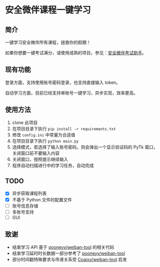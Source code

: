 # 安全微伴课程一键学习

## 简介

一键学习安全微伴所有课程，拯救你的假期！

如果你想要一键考试满分，请使用成熟的项目，参见：[安全微伴考试助手](https://github.com/kmoonn/Weiban-Tool)。

## 现有功能

登录方面，支持使用账号密码登录，也支持直接输入 token。

自动学习方面，目前已经支持单账号一键学习，异步实现，效率更高。

## 使用方法

1. clone 此项目
2. 在项目目录下执行 `pip install -r requirements.txt`
3. 修改 `config.ini` 中常量为合适值
4. 在项目目录下执行 `python main.py`
5. 选择模式，若选择了输入账号密码，则会弹出一个显示验证码的 PyTk 窗口，关闭窗口前不要输入内容
6. 关闭窗口，按照提示继续输入
7. 程序自动扫描进行中的学习任务，自动完成

## TODO
- [x] 异步获取课程列表
- [x] 不基于 Python 文件的配置文件
- [ ] 账号信息存储
- [ ] 多账号支持
- [ ] GUI

## 致谢
- 结束学习 API 基于 [pooneyy/weiban-tool](https://github.com/pooneyy/weiban-tool/blob/9922cd34b3b85af89490c65bad924a3c94e3aa7c/Utils.py#L198) 的相关代码
- 结束学习延时时长数据一部分参考了 [pooneyy/weiban-tool](https://github.com/pooneyy/weiban-tool/)
- 部分时间戳特殊要求与传递关系受 [Coaixy/weiban-tool](https://github.com/Coaixy/weiban-tool) 启发